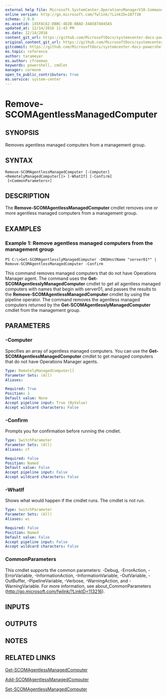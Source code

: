 ```yaml
---
external help file: Microsoft.SystemCenter.OperationsManagerV10.Commands.dll-Help.xml
online version: http://go.microsoft.com/fwlink/?LinkID=187738
schema: 2.0.0
ms.assetid: 145FAC62-DBBC-4D2B-8BAD-34A5874845A5
updated_at: 12/14/2016 11:43 PM
ms.date: 12/14/2016
content_git_url: https://github.com/MicrosoftDocs/systemcenter-docs-powershell/blob/master/systemcenter-cmdlets/SystemCenter2016/OperationsManager/v1.0/Remove-SCOMAgentlessManagedComputer.md
original_content_git_url: https://github.com/MicrosoftDocs/systemcenter-docs-powershell/blob/master/systemcenter-cmdlets/SystemCenter2016/OperationsManager/v1.0/Remove-SCOMAgentlessManagedComputer.md
gitcommit: https://github.com/MicrosoftDocs/systemcenter-docs-powershell/blob/96cd9bd2780eb6b78c540fa00d3b8a4313e3ed40/systemcenter-cmdlets/SystemCenter2016/OperationsManager/v1.0/Remove-SCOMAgentlessManagedComputer.md
ms.topic: reference
author: tarameyer
ms.author: cfreeman
keywords: powershell, cmdlet
manager: carmonm
open_to_public_contributors: true
ms.service: system-center
---
```


# Remove-SCOMAgentlessManagedComputer

## SYNOPSIS
Removes agentless managed computers from a management group.

## SYNTAX

```
Remove-SCOMAgentlessManagedComputer [-Computer] <RemotelyManagedComputer[]> [-WhatIf] [-Confirm]
 [<CommonParameters>]
```

## DESCRIPTION
The **Remove-SCOMAgentlessManagedComputer** cmdlet removes one or more agentless managed computers from a management group.

## EXAMPLES

### Example 1: Remove agentless managed computers from the management group
```
PS C:\>Get-SCOMAgentlesslyManagedComputer -DNSHostName "server01*" | Remove-SCOMAgentlessManagedComputer -Confirm
```

This command removes managed computers that do not have Operations Manager agent.
The command uses the **Get-SCOMAgentlesslyManagedComputer** cmdlet to get all agentless managed computers with names that begin with server01, and passes the results to the **Remove-SCOMAgentlessManagedComputer** cmdlet by using the pipeline operator.
The command removes the agentless managed computers returned by the **Get-SCOMAgentlesslyManagedComputer** cmdlet from the management group.

## PARAMETERS

### -Computer
Specifies an array of agentless managed computers.
You can use the **Get-SCOMAgentlessManagedComputer** cmdlet to get managed computers that do not have Operations Manager agents.

```yaml
Type: RemotelyManagedComputer[]
Parameter Sets: (All)
Aliases: 

Required: True
Position: 1
Default value: None
Accept pipeline input: True (ByValue)
Accept wildcard characters: False
```

### -Confirm
Prompts you for confirmation before running the cmdlet.

```yaml
Type: SwitchParameter
Parameter Sets: (All)
Aliases: cf

Required: False
Position: Named
Default value: False
Accept pipeline input: False
Accept wildcard characters: False
```

### -WhatIf
Shows what would happen if the cmdlet runs.
The cmdlet is not run.

```yaml
Type: SwitchParameter
Parameter Sets: (All)
Aliases: wi

Required: False
Position: Named
Default value: False
Accept pipeline input: False
Accept wildcard characters: False
```

### CommonParameters
This cmdlet supports the common parameters: -Debug, -ErrorAction, -ErrorVariable, -InformationAction, -InformationVariable, -OutVariable, -OutBuffer, -PipelineVariable, -Verbose, -WarningAction, and -WarningVariable. For more information, see about_CommonParameters (http://go.microsoft.com/fwlink/?LinkID=113216).

## INPUTS

## OUTPUTS

## NOTES

## RELATED LINKS

[Get-SCOMAgentlessManagedComputer](xref:SystemCenter2016/OperationsManager/v1.0/Get-SCOMAgentlessManagedComputer.md)

[Add-SCOMAgentlessManagedComputer](xref:SystemCenter2016/OperationsManager/v1.0/Add-SCOMAgentlessManagedComputer.md)

[Set-SCOMAgentlessManagedComputer](xref:SystemCenter2016/OperationsManager/v1.0/Set-SCOMAgentlessManagedComputer.md)

